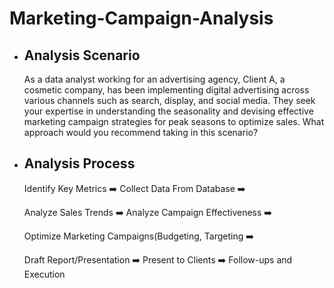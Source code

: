 # Marketing-Campaign-Analysis
- ## Analysis Scenario

  As a data analyst working for an advertising agency, Client A, a cosmetic company, has been implementing digital advertising across various channels such as search, display, and social media. They seek your expertise in understanding the seasonality and devising effective marketing campaign strategies for peak seasons to optimize sales. What approach would you recommend taking in this scenario?
  
- ## Analysis Process
  Identify Key Metrics ➡️ Collect Data From Database ➡️

  Analyze Sales Trends ➡️ Analyze Campaign Effectiveness ➡️
  
  Optimize Marketing Campaigns(Budgeting, Targeting ➡️

  Draft Report/Presentation ➡️ Present to Clients ➡️ Follow-ups and Execution


